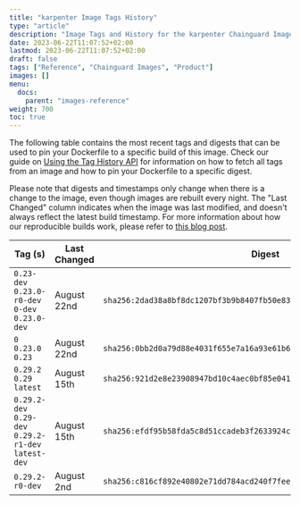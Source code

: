 ```yaml
---
title: "karpenter Image Tags History"
type: "article"
description: "Image Tags and History for the karpenter Chainguard Image"
date: 2023-06-22T11:07:52+02:00
lastmod: 2023-06-22T11:07:52+02:00
draft: false
tags: ["Reference", "Chainguard Images", "Product"]
images: []
menu:
  docs:
    parent: "images-reference"
weight: 700
toc: true
---
```


The following table contains the most recent tags and digests that can be used to pin your Dockerfile to a specific build of this image. Check our guide on [Using the Tag History API](/chainguard/chainguard-images/using-the-tag-history-api/) for information on how to fetch all tags from an image and how to pin your Dockerfile to a specific digest.

Please note that digests and timestamps only change when there is a change to the image, even though images are rebuilt every night. The "Last Changed" column indicates when the image was last modified, and doesn't always reflect the latest build timestamp. For more information about how our reproducible builds work, please refer to [this blog post](https://www.chainguard.dev/unchained/reproducing-chainguards-reproducible-image-builds).

| Tag (s)                                               | Last Changed | Digest                                                                    |
|-------------------------------------------------------|--------------|---------------------------------------------------------------------------|
|  `0.23-dev` `0.23.0-r0-dev` `0-dev` `0.23.0-dev`      | August 22nd  | `sha256:2dad38a8bf8dc1207bf3b9b8407fb50e8387423699bd432b0730e280e46c30d6` |
|  `0` `0.23.0` `0.23`                                  | August 22nd  | `sha256:0bb2d0a79d88e4031f655e7a16a93e61b69fd22f6c295c3072f029fc058ed451` |
|  `0.29.2` `0.29` `latest`                             | August 15th  | `sha256:921d2e8e23908947bd10c4aec0bf85e04168025b84086766b999baf57ac38c59` |
|  `0.29.2-dev` `0.29-dev` `0.29.2-r1-dev` `latest-dev` | August 15th  | `sha256:efdf95b58fda5c8d51ccadeb3f2633924c64015021636c5db62d262b68c256e3` |
|  `0.29.2-r0-dev`                                      | August 2nd   | `sha256:c816cf892e40802e71dd784acd240f7fee6ad29f92f693fccb121061bfb48773` |
